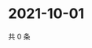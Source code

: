 # 2021-10-01

共 0 条

<!-- BEGIN WEIBO -->
<!-- 最后更新时间 Fri Oct 01 2021 09:54:41 GMT+0800 (China Standard Time) -->

<!-- END WEIBO -->
